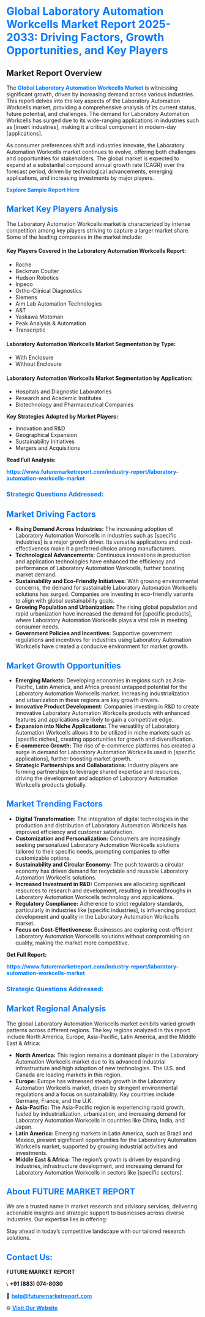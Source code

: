 <h1 style="color: #007BFF;">Global Laboratory Automation Workcells Market Report 2025-2033: Driving Factors, Growth Opportunities, and Key Players</h1>

<section id="overview">
<h2>Market Report Overview</h2>
<p>The <a href="https://www.futuremarketreport.com/industry-report/laboratory-automation-workcells-market" style="color: #007BFF; text-decoration: none;"><strong>Global Laboratory Automation Workcells Market</strong></a> is witnessing significant growth, driven by increasing demand across various industries. This report delves into the key aspects of the Laboratory Automation Workcells market, providing a comprehensive analysis of its current status, future potential, and challenges. The demand for Laboratory Automation Workcells has surged due to its wide-ranging applications in industries such as [insert industries], making it a critical component in modern-day [applications].</p>
<p>As consumer preferences shift and industries innovate, the Laboratory Automation Workcells market continues to evolve, offering both challenges and opportunities for stakeholders. The global market is expected to expand at a substantial compound annual growth rate (CAGR) over the forecast period, driven by technological advancements, emerging applications, and increasing investments by major players.</p>
</section>

<section id="overview">
<p><a href="https://www.futuremarketreport.com/request-sample/reportId=28737" style="color: #007BFF; text-decoration: none;"><strong>Explore Sample Report Here</strong></a></p>
</section>

<section id="key-players">
<h2 style="color: #007BFF;">Market Key Players Analysis</h2>
<p>The Laboratory Automation Workcells market is characterized by intense competition among key players striving to capture a larger market share. Some of the leading companies in the market include:</p>
<h4>Key Players Covered in the Laboratory Automation Workcells Report:</h4>
<ul><li>Roche</li><li>Beckman Coulter</li><li>Hudson Robotics</li><li>Inpeco</li><li>Ortho-Clinical Diagnostics</li><li>Siemens</li><li>Aim Lab Automation Technologies</li><li>A&amp;T</li><li>Yaskawa Motoman</li><li>Peak Analysis &amp; Automation</li><li>Transcriptic</li></ul>
<h4>Laboratory Automation Workcells Market Segmentation by Type:</h4>
<ul><li>With Enclosure</li><li>Without Enclosure</li></ul>

<h4>Laboratory Automation Workcells Market Segmentation by Application:</h4>
<ul><li>Hospitals and Diagnostic Laboratories</li><li>Research and Academic Institutes</li><li>Biotechnology and Pharmaceutical Companies</li></ul>
<p><strong>Key Strategies Adopted by Market Players:</strong></p>
<ul>
<li>Innovation and R&D</li>
<li>Geographical Expansion</li>
<li>Sustainability Initiatives</li>
<li>Mergers and Acquisitions</li>
</ul>
</section>

<section>
<p><strong>Read Full Analysis: </strong></p><a href="https://www.futuremarketreport.com/industry-report/laboratory-automation-workcells-market" style="color: #007BFF; text-decoration: none;"><strong>https://www.futuremarketreport.com/industry-report/laboratory-automation-workcells-market</strong></a>
<h3 style="color: #007BFF;">Strategic Questions Addressed:</h3>
</section>

<section id="driving-factors">
<h2 style="color: #007BFF;">Market Driving Factors</h2>
<ul>
<li><strong>Rising Demand Across Industries:</strong> The increasing adoption of Laboratory Automation Workcells in industries such as [specific industries] is a major growth driver. Its versatile applications and cost-effectiveness make it a preferred choice among manufacturers.</li>
<li><strong>Technological Advancements:</strong> Continuous innovations in production and application technologies have enhanced the efficiency and performance of Laboratory Automation Workcells, further boosting market demand.</li>
<li><strong>Sustainability and Eco-Friendly Initiatives:</strong> With growing environmental concerns, the demand for sustainable Laboratory Automation Workcells solutions has surged. Companies are investing in eco-friendly variants to align with global sustainability goals.</li>
<li><strong>Growing Population and Urbanization:</strong> The rising global population and rapid urbanization have increased the demand for [specific products], where Laboratory Automation Workcells plays a vital role in meeting consumer needs.</li>
<li><strong>Government Policies and Incentives:</strong> Supportive government regulations and incentives for industries using Laboratory Automation Workcells have created a conducive environment for market growth.</li>
</ul>
</section>

<section id="growth-opportunities">
<h2 style="color: #007BFF;">Market Growth Opportunities</h2>
<ul>
<li><strong>Emerging Markets:</strong> Developing economies in regions such as Asia-Pacific, Latin America, and Africa present untapped potential for the Laboratory Automation Workcells market. Increasing industrialization and urbanization in these regions are key growth drivers.</li>
<li><strong>Innovative Product Development:</strong> Companies investing in R&D to create innovative Laboratory Automation Workcells products with enhanced features and applications are likely to gain a competitive edge.</li>
<li><strong>Expansion into Niche Applications:</strong> The versatility of Laboratory Automation Workcells allows it to be utilized in niche markets such as [specific niches], creating opportunities for growth and diversification.</li>
<li><strong>E-commerce Growth:</strong> The rise of e-commerce platforms has created a surge in demand for Laboratory Automation Workcells used in [specific applications], further boosting market growth.</li>
<li><strong>Strategic Partnerships and Collaborations:</strong> Industry players are forming partnerships to leverage shared expertise and resources, driving the development and adoption of Laboratory Automation Workcells products globally.</li>
</ul>
</section>

<section id="trending-factors">
<h2 style="color: #007BFF;">Market Trending Factors</h2>
<ul>
<li><strong>Digital Transformation:</strong> The integration of digital technologies in the production and distribution of Laboratory Automation Workcells has improved efficiency and customer satisfaction.</li>
<li><strong>Customization and Personalization:</strong> Consumers are increasingly seeking personalized Laboratory Automation Workcells solutions tailored to their specific needs, prompting companies to offer customizable options.</li>
<li><strong>Sustainability and Circular Economy:</strong> The push towards a circular economy has driven demand for recyclable and reusable Laboratory Automation Workcells solutions.</li>
<li><strong>Increased Investment in R&D:</strong> Companies are allocating significant resources to research and development, resulting in breakthroughs in Laboratory Automation Workcells technology and applications.</li>
<li><strong>Regulatory Compliance:</strong> Adherence to strict regulatory standards, particularly in industries like [specific industries], is influencing product development and quality in the Laboratory Automation Workcells market.</li>
<li><strong>Focus on Cost-Effectiveness:</strong> Businesses are exploring cost-efficient Laboratory Automation Workcells solutions without compromising on quality, making the market more competitive.</li>
</ul>
</section>

<section>
<p><strong>Get Full Report: </strong></p><a href="https://www.futuremarketreport.com/industry-report/laboratory-automation-workcells-market" style="color: #007BFF; text-decoration: none;"><strong>https://www.futuremarketreport.com/industry-report/laboratory-automation-workcells-market</strong></a>
<h3 style="color: #007BFF;">Strategic Questions Addressed:</h3>
</section>


<section id="regional-analysis">
<h2 style="color: #007BFF;">Market Regional Analysis</h2>
<p>The global Laboratory Automation Workcells market exhibits varied growth patterns across different regions. The key regions analyzed in this report include North America, Europe, Asia-Pacific, Latin America, and the Middle East & Africa:</p>
<ul>
<li><strong>North America:</strong> This region remains a dominant player in the Laboratory Automation Workcells market due to its advanced industrial infrastructure and high adoption of new technologies. The U.S. and Canada are leading markets in this region.</li>
<li><strong>Europe:</strong> Europe has witnessed steady growth in the Laboratory Automation Workcells market, driven by stringent environmental regulations and a focus on sustainability. Key countries include Germany, France, and the U.K.</li>
<li><strong>Asia-Pacific:</strong> The Asia-Pacific region is experiencing rapid growth, fueled by industrialization, urbanization, and increasing demand for Laboratory Automation Workcells in countries like China, India, and Japan.</li>
<li><strong>Latin America:</strong> Emerging markets in Latin America, such as Brazil and Mexico, present significant opportunities for the Laboratory Automation Workcells market, supported by growing industrial activities and investments.</li>
<li><strong>Middle East & Africa:</strong> The region’s growth is driven by expanding industries, infrastructure development, and increasing demand for Laboratory Automation Workcells in sectors like [specific sectors].</li>
</ul>
</section>

<footer>
<h2 style="color: #007BFF;">About FUTURE MARKET REPORT</h2>
<p>We are a trusted name in market research and advisory services, delivering actionable insights and strategic support to businesses across diverse industries. Our expertise lies in offering:</p>

<p>Stay ahead in today’s competitive landscape with our tailored research solutions.</p>

<h2 style="color: #007BFF;">Contact Us:</h2>
<p><strong>FUTURE MARKET REPORT</strong></p>
<p>📞 <strong>+91 (883) 074-8030</strong></p>
<p>📧 <strong><a href="mailto:help@futuremarketreport.com" style="color: #007BFF;">help@futuremarketreport.com</a></strong></p>
<p>🌐 <strong><a href="https://www.futuremarketreport.com/" style="color: #007BFF;">Visit Our Website</a></strong></p>
</footer>